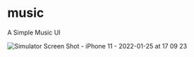 # music

A Simple Music UI

![Simulator Screen Shot - iPhone 11 - 2022-01-25 at 17 09 23](https://user-images.githubusercontent.com/55477266/150970393-e59b8448-5830-4a55-a4b2-51a2062a3ed9.png)
